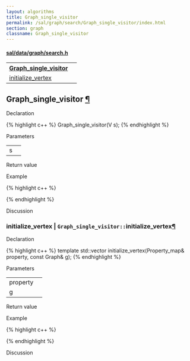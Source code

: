 ```yaml
---
layout: algorithms
title: Graph_single_visitor
permalink: /sal/graph/search/Graph_single_visitor/index.html
section: graph
classname: Graph_single_visitor
---
```


<div class="block">
<h4><a href="https://github.com/LemonPi/data/blob/master/graph/search.h">sal/data/graph/search.h</a>
</h4><table class="pretty">
<tr><th><a class="doc-list-name" href="#Graph_single_visitor">Graph_single_visitor</a></th><th></th></tr>
<tr><td><a class="doc-list-name" href="#initialize_vertex">initialize_vertex</a></td><td></td></tr>
</table></div>



<h2 class="anchor doc-header">Graph_single_visitor <a class="anchor-link" href="#Graph_single_visitor" name="Graph_single_visitor" title="permalink to section">&para;</a></h2>
<div class="block">

<p class="doc-section">Declaration</p>
{% highlight c++ %}
Graph_single_visitor(V s);
{% endhighlight %}


<p class="doc-section">Parameters</p>
<table class="pretty">
<tr><td>s</td><td></td></tr>
</table>
<p class="doc-section">Return value</p>

<p class="doc-section">Example</p>
{% highlight c++ %}

{% endhighlight %}

<p class="doc-section">Discussion</p>
<div>
<p>
	
</p>
</div></div>





<h3 class="anchor doc-header">initialize_vertex | <code class="qualifier">Graph_single_visitor::</code>initialize_vertex<a class="anchor-link" href="#initialize_vertex" name="initialize_vertex" title="permalink to section">&para;</a></h3>
<div class="block">

<p class="doc-section">Declaration</p>
{% highlight c++ %}
template <typename Property_map>
std::vector<V> initialize_vertex(Property_map& property, const Graph& g);
{% endhighlight %}


<p class="doc-section">Parameters</p>
<table class="pretty">
<tr><td>property</td><td></td></tr>
<tr><td>g</td><td></td></tr>
</table>
<p class="doc-section">Return value</p>

<p class="doc-section">Example</p>
{% highlight c++ %}

{% endhighlight %}

<p class="doc-section">Discussion</p>
<div>
<p>
	
</p>
</div></div>





